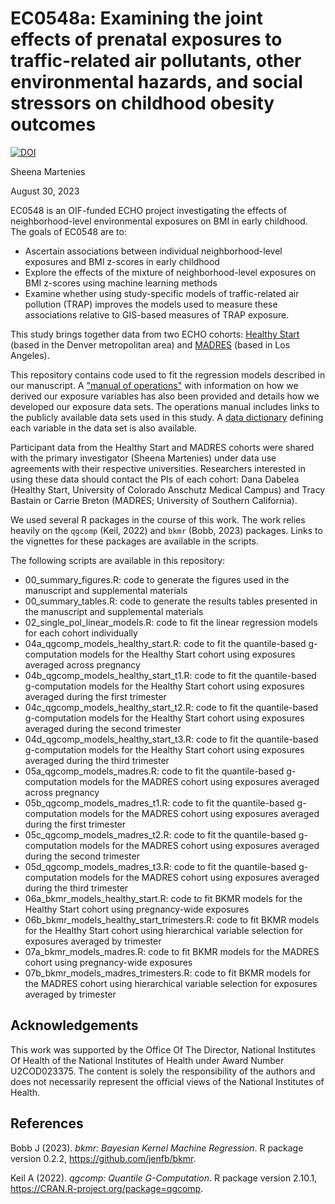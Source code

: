 # EC0548a: Examining the joint effects of prenatal exposures to traffic-related air pollutants, other environmental hazards, and social stressors on childhood obesity outcomes

[![DOI](https://zenodo.org/badge/668888642.svg)](https://zenodo.org/badge/latestdoi/668888642)

Sheena Martenies

August 30, 2023

EC0548 is an OIF-funded ECHO project investigating the effects of neighborhood-level environmental exposures on BMI in early childhood. The goals of EC0548 are to:

- Ascertain associations between individual neighborhood-level exposures and BMI z-scores in early childhood
- Explore the effects of the mixture of neighborhood-level exposures on BMI z-scores using machine learning methods
- Examine whether using study-specific models of traffic-related air pollution (TRAP) improves the models used to measure these associations relative to GIS-based measures of TRAP exposure.

This study brings together data from two ECHO cohorts: [Healthy Start](https://healthystartstudy.org/) (based in the Denver metropolitan area) and [MADRES](https://madres.usc.edu/) (based in Los Angeles). 

This repository contains code used to fit the regression models described in our manuscript. A ["manual of operations"](https://smartenies.github.io/echo_oif_ec0548/manual_of_operations) with information on how we derived our exposure variables has also been provided and details how we developed our exposure data sets. The operations manual includes links to the publicly available data sets used in this study. A [data dictionary](https://smartenies.github.io/echo_oif_ec0548/data_dictionary) defining each variable in the data set is also available.

Participant data from the Healthy Start and MADRES cohorts were shared with the primary investigator (Sheena Martenies) under data use agreements with their respective universities. Researchers interested in using these data should contact the PIs of each cohort: Dana Dabelea (Healthy Start, University of Colorado Anschutz Medical Campus) and Tracy Bastain or Carrie Breton (MADRES; University of Southern California).

We used several R packages in the course of this work. The work relies heavily on the `qgcomp` (Keil, 2022) and `bkmr` (Bobb, 2023) packages. Links to the vignettes for these packages are available in the scripts. 

The following scripts are available in this repository:

- 00_summary_figures.R: code to generate the figures used in the manuscript and supplemental materials
- 00_summary_tables.R: code to generate the results tables presented in the manuscript and supplemental materials
- 02_single_pol_linear_models.R: code to fit the linear regression models for each cohort individually
- 04a_qgcomp_models_healthy_start.R: code to fit the quantile-based g-computation models for the Healthy Start cohort using exposures averaged across pregnancy
- 04b_qgcomp_models_healthy_start_t1.R: code to fit the quantile-based g-computation models for the Healthy Start cohort using exposures averaged during the first trimester
- 04c_qgcomp_models_healthy_start_t2.R: code to fit the quantile-based g-computation models for the Healthy Start cohort using exposures averaged during the second trimester
- 04d_qgcomp_models_healthy_start_t3.R: code to fit the quantile-based g-computation models for the Healthy Start cohort using exposures averaged during the third trimester
- 05a_qgcomp_models_madres.R: code to fit the quantile-based g-computation models for the MADRES cohort using exposures averaged across pregnancy
- 05b_qgcomp_models_madres_t1.R: code to fit the quantile-based g-computation models for the MADRES cohort using exposures averaged during the first trimester
- 05c_qgcomp_models_madres_t2.R: code to fit the quantile-based g-computation models for the MADRES cohort using exposures averaged during the second trimester
- 05d_qgcomp_models_madres_t3.R: code to fit the quantile-based g-computation models for the MADRES cohort using exposures averaged during the third trimester
- 06a_bkmr_models_healthy_start.R: code to fit BKMR models for the Healthy Start cohort using pregnancy-wide exposures
- 06b_bkmr_models_healthy_start_trimesters.R: code to fit BKMR models for the Healthy Start cohort using hierarchical variable selection for exposures averaged by trimester
- 07a_bkmr_models_madres.R: code to fit BKMR models for the MADRES cohort using pregnancy-wide exposures
- 07b_bkmr_models_madres_trimesters.R: code to fit BKMR models for the MADRES cohort using hierarchical variable selection for exposures averaged by trimester

## Acknowledgements

This work was supported by the Office Of The Director, National Institutes Of Health of the National Institutes of Health under Award Number U2COD023375. The content is solely the responsibility of the authors and does not necessarily represent the official views of the National Institutes of Health.

## References

Bobb J (2023). _bkmr: Bayesian Kernel Machine Regression_. R package version 0.2.2,
  <https://github.com/jenfb/bkmr>.
  
Keil A (2022). _qgcomp: Quantile G-Computation_. R package version 2.10.1,
  <https://CRAN.R-project.org/package=qgcomp>.


